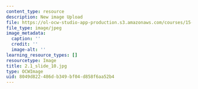 ```yaml
---
content_type: resource
description: New image Upload
file: https://ol-ocw-studio-app-production.s3.amazonaws.com/courses/15-s21-nuts-and-bolts-of-business-plans-january-iap-2014/8049d822486db349bf04d858f6aa52b4_2.1_slide_10.jpg
file_type: image/jpeg
image_metadata:
  caption: ''
  credit: ''
  image-alt: ''
learning_resource_types: []
resourcetype: Image
title: 2.1_slide_10.jpg
type: OCWImage
uid: 8049d822-486d-b349-bf04-d858f6aa52b4
---
```

